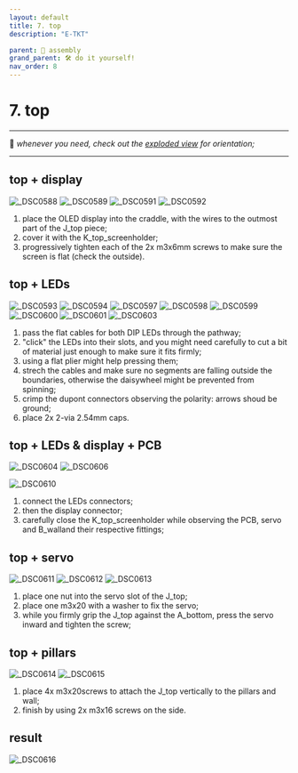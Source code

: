 ```yaml
---
layout: default
title: 7. top
description: "E-TKT"

parent: 🧩 assembly
grand_parent: 🛠️ do it yourself!
nav_order: 8
---
```


# **7. top**

----

💬 *whenever you need, check out the [exploded view](https://andreisperid.github.io/E-TKT/diy/assembly/assembly.html) for orientation;*

----

## top + display

![_DSC0588](https://user-images.githubusercontent.com/15098003/196253495-da8deaee-cec6-4908-aa51-ad6ba7fee339.jpg)
![_DSC0589](https://user-images.githubusercontent.com/15098003/196253498-507eec34-f1cf-4d1e-8401-7bb3817c6ae1.jpg)
![_DSC0591](https://user-images.githubusercontent.com/15098003/196253502-c6ad83b6-9f9b-406b-8e3d-e9dae3cd1d60.jpg)
![_DSC0592](https://user-images.githubusercontent.com/15098003/196253504-ab06457f-d194-41e5-8c5f-984afa021e96.jpg)

1. place the OLED display into the craddle, with the wires to the outmost part of the J_top piece;
2. cover it with the K_top_screenholder;
3. progressively tighten each of the 2x m3x6mm screws to make sure the screen is flat (check the outside).


## top + LEDs

![_DSC0593](https://user-images.githubusercontent.com/15098003/196253508-9d0443f7-c357-413b-a934-c29d31073a3a.jpg)
![_DSC0594](https://user-images.githubusercontent.com/15098003/196253509-0ed23fd3-79a6-452b-8ebc-8f8012b56adf.jpg)
![_DSC0597](https://user-images.githubusercontent.com/15098003/196253511-9f4128fb-275d-40a3-8864-40b13a1df246.jpg)
![_DSC0598](https://user-images.githubusercontent.com/15098003/196253513-6f71705f-fcac-4c60-b79b-95a547248f9d.jpg)
![_DSC0599](https://user-images.githubusercontent.com/15098003/196253516-608a40a1-a877-4f32-bfc6-b6b8936053c3.jpg)
![_DSC0600](https://user-images.githubusercontent.com/15098003/196253521-dfcba6e8-c128-42f3-94f3-e8bb3c6e439a.jpg)
![_DSC0601](https://user-images.githubusercontent.com/15098003/196253523-5a0a0a69-8821-4043-9515-163e90da1fde.jpg)
![_DSC0603](https://user-images.githubusercontent.com/15098003/196253525-35ab241f-04c9-4688-976a-246482cd8a98.jpg)

1. pass the flat cables for both DIP LEDs through the pathway;
2. "click" the LEDs into their slots, and you might need carefully to cut a bit of material just enough to make sure it fits firmly;
3. using a flat plier might help pressing them;
4. strech the cables and make sure no segments are falling outside the boundaries, otherwise the daisywheel might be prevented from spinning;
5. crimp the dupont connectors observing the polarity: arrows shoud be ground;
6. place 2x 2-via 2.54mm caps.


## top + LEDs & display + PCB

![_DSC0604](https://user-images.githubusercontent.com/15098003/196253527-a9aa5dbe-19c3-4ef4-ad50-8adfde2c87b6.jpg)
![_DSC0606](https://user-images.githubusercontent.com/15098003/196253532-7a0e005e-14e6-4981-b52c-f35366e02ae5.jpg)
<!-- ![_DSC0608](https://user-images.githubusercontent.com/15098003/196253533-e1907be1-fbb9-40e1-ba28-b42fdab4cede.jpg) -->
![_DSC0610](https://user-images.githubusercontent.com/15098003/196253535-f1e95251-c23e-4c5d-8956-4bc882b94c1c.jpg)

1. connect the LEDs connectors;
2. then the display connector;
3. carefully close the K_top_screenholder while observing the PCB, servo and B_walland their respective fittings;

## top + servo

![_DSC0611](https://user-images.githubusercontent.com/15098003/196253537-268324eb-d305-4a30-a314-9f4895d1ae6e.jpg)
![_DSC0612](https://user-images.githubusercontent.com/15098003/196253539-6d75beeb-c2e1-4969-8ae3-b310ef27742a.jpg)
![_DSC0613](https://user-images.githubusercontent.com/15098003/196253542-dd542264-ae17-44bb-85a7-f2a173816349.jpg)

1. place one nut into the servo slot of the J_top;
2. place one m3x20 with a washer to fix the servo;
3. while you firmly grip the J_top against the A_bottom, press the servo inward and tighten the screw;


## top + pillars

![_DSC0614](https://user-images.githubusercontent.com/15098003/196253544-61f3c40a-ffd7-4968-8c2b-6def4dfd1a06.jpg)
![_DSC0615](https://user-images.githubusercontent.com/15098003/196253546-2df40245-a25b-4911-be06-5963e3ea61ed.jpg)

1. place 4x m3x20screws to attach the J_top vertically to the pillars and wall;
2. finish by using 2x m3x16 screws on the side.



## result

![_DSC0616](https://user-images.githubusercontent.com/15098003/196253547-2f19ff23-daf6-4931-b704-1d42a26357a6.jpg)

